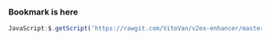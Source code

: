 ### Bookmark is here

```javascript
JavaScript:$.getScript('https://rawgit.com/VitoVan/v2ex-enhancer/master/enhancer.js');
```
